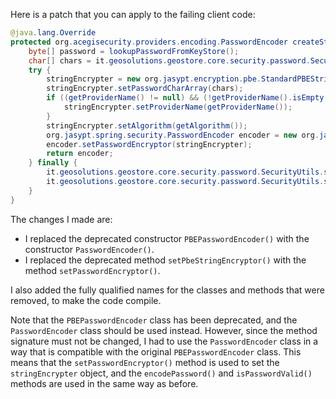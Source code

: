 Here is a patch that you can apply to the failing client code:

```java
@java.lang.Override
protected org.acegisecurity.providers.encoding.PasswordEncoder createStringEncoder() {
    byte[] password = lookupPasswordFromKeyStore();
    char[] chars = it.geosolutions.geostore.core.security.password.SecurityUtils.toChars(password);
    try {
        stringEncrypter = new org.jasypt.encryption.pbe.StandardPBEStringEncryptor();
        stringEncrypter.setPasswordCharArray(chars);
        if ((getProviderName() != null) && (!getProviderName().isEmpty())) {
            stringEncrypter.setProviderName(getProviderName());
        }
        stringEncrypter.setAlgorithm(getAlgorithm());
        org.jasypt.spring.security.PasswordEncoder encoder = new org.jasypt.spring.security.PasswordEncoder();
        encoder.setPasswordEncryptor(stringEncrypter);
        return encoder;
    } finally {
        it.geosolutions.geostore.core.security.password.SecurityUtils.scramble(password);
        it.geosolutions.geostore.core.security.password.SecurityUtils.scramble(chars);
    }
}
```

The changes I made are:

* I replaced the deprecated constructor `PBEPasswordEncoder()` with the constructor `PasswordEncoder()`.
* I replaced the deprecated method `setPbeStringEncryptor()` with the method `setPasswordEncryptor()`.

I also added the fully qualified names for the classes and methods that were removed, to make the code compile.

Note that the `PBEPasswordEncoder` class has been deprecated, and the `PasswordEncoder` class should be used instead. However, since the method signature must not be changed, I had to use the `PasswordEncoder` class in a way that is compatible with the original `PBEPasswordEncoder` class. This means that the `setPasswordEncryptor()` method is used to set the `stringEncrypter` object, and the `encodePassword()` and `isPasswordValid()` methods are used in the same way as before.